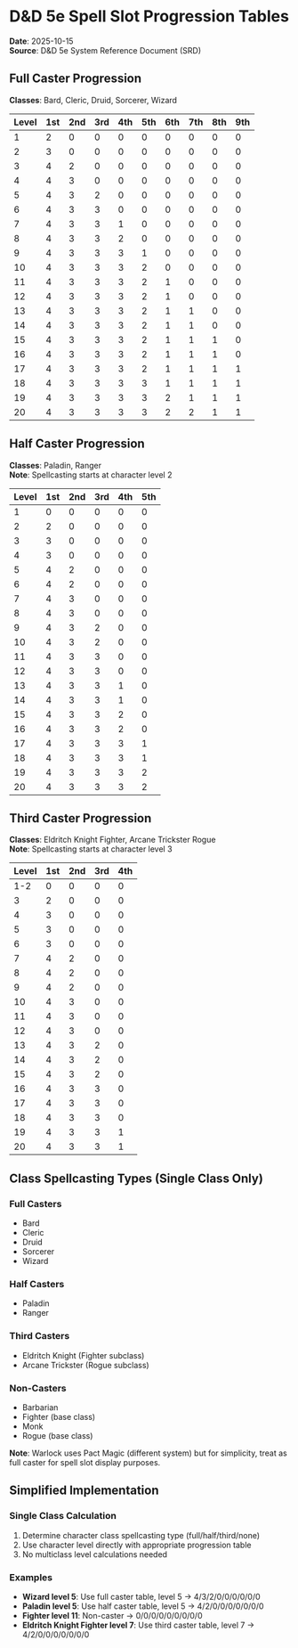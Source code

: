 # D&D 5e Spell Slot Progression Tables

**Date**: 2025-10-15  
**Source**: D&D 5e System Reference Document (SRD)

## Full Caster Progression
**Classes**: Bard, Cleric, Druid, Sorcerer, Wizard

| Level | 1st | 2nd | 3rd | 4th | 5th | 6th | 7th | 8th | 9th |
|-------|-----|-----|-----|-----|-----|-----|-----|-----|-----|
| 1     | 2   | 0   | 0   | 0   | 0   | 0   | 0   | 0   | 0   |
| 2     | 3   | 0   | 0   | 0   | 0   | 0   | 0   | 0   | 0   |
| 3     | 4   | 2   | 0   | 0   | 0   | 0   | 0   | 0   | 0   |
| 4     | 4   | 3   | 0   | 0   | 0   | 0   | 0   | 0   | 0   |
| 5     | 4   | 3   | 2   | 0   | 0   | 0   | 0   | 0   | 0   |
| 6     | 4   | 3   | 3   | 0   | 0   | 0   | 0   | 0   | 0   |
| 7     | 4   | 3   | 3   | 1   | 0   | 0   | 0   | 0   | 0   |
| 8     | 4   | 3   | 3   | 2   | 0   | 0   | 0   | 0   | 0   |
| 9     | 4   | 3   | 3   | 3   | 1   | 0   | 0   | 0   | 0   |
| 10    | 4   | 3   | 3   | 3   | 2   | 0   | 0   | 0   | 0   |
| 11    | 4   | 3   | 3   | 3   | 2   | 1   | 0   | 0   | 0   |
| 12    | 4   | 3   | 3   | 3   | 2   | 1   | 0   | 0   | 0   |
| 13    | 4   | 3   | 3   | 3   | 2   | 1   | 1   | 0   | 0   |
| 14    | 4   | 3   | 3   | 3   | 2   | 1   | 1   | 0   | 0   |
| 15    | 4   | 3   | 3   | 3   | 2   | 1   | 1   | 1   | 0   |
| 16    | 4   | 3   | 3   | 3   | 2   | 1   | 1   | 1   | 0   |
| 17    | 4   | 3   | 3   | 3   | 2   | 1   | 1   | 1   | 1   |
| 18    | 4   | 3   | 3   | 3   | 3   | 1   | 1   | 1   | 1   |
| 19    | 4   | 3   | 3   | 3   | 3   | 2   | 1   | 1   | 1   |
| 20    | 4   | 3   | 3   | 3   | 3   | 2   | 2   | 1   | 1   |

## Half Caster Progression
**Classes**: Paladin, Ranger  
**Note**: Spellcasting starts at character level 2

| Level | 1st | 2nd | 3rd | 4th | 5th |
|-------|-----|-----|-----|-----|-----|
| 1     | 0   | 0   | 0   | 0   | 0   |
| 2     | 2   | 0   | 0   | 0   | 0   |
| 3     | 3   | 0   | 0   | 0   | 0   |
| 4     | 3   | 0   | 0   | 0   | 0   |
| 5     | 4   | 2   | 0   | 0   | 0   |
| 6     | 4   | 2   | 0   | 0   | 0   |
| 7     | 4   | 3   | 0   | 0   | 0   |
| 8     | 4   | 3   | 0   | 0   | 0   |
| 9     | 4   | 3   | 2   | 0   | 0   |
| 10    | 4   | 3   | 2   | 0   | 0   |
| 11    | 4   | 3   | 3   | 0   | 0   |
| 12    | 4   | 3   | 3   | 0   | 0   |
| 13    | 4   | 3   | 3   | 1   | 0   |
| 14    | 4   | 3   | 3   | 1   | 0   |
| 15    | 4   | 3   | 3   | 2   | 0   |
| 16    | 4   | 3   | 3   | 2   | 0   |
| 17    | 4   | 3   | 3   | 3   | 1   |
| 18    | 4   | 3   | 3   | 3   | 1   |
| 19    | 4   | 3   | 3   | 3   | 2   |
| 20    | 4   | 3   | 3   | 3   | 2   |

## Third Caster Progression
**Classes**: Eldritch Knight Fighter, Arcane Trickster Rogue  
**Note**: Spellcasting starts at character level 3

| Level | 1st | 2nd | 3rd | 4th |
|-------|-----|-----|-----|-----|
| 1-2   | 0   | 0   | 0   | 0   |
| 3     | 2   | 0   | 0   | 0   |
| 4     | 3   | 0   | 0   | 0   |
| 5     | 3   | 0   | 0   | 0   |
| 6     | 3   | 0   | 0   | 0   |
| 7     | 4   | 2   | 0   | 0   |
| 8     | 4   | 2   | 0   | 0   |
| 9     | 4   | 2   | 0   | 0   |
| 10    | 4   | 3   | 0   | 0   |
| 11    | 4   | 3   | 0   | 0   |
| 12    | 4   | 3   | 0   | 0   |
| 13    | 4   | 3   | 2   | 0   |
| 14    | 4   | 3   | 2   | 0   |
| 15    | 4   | 3   | 2   | 0   |
| 16    | 4   | 3   | 3   | 0   |
| 17    | 4   | 3   | 3   | 0   |
| 18    | 4   | 3   | 3   | 0   |
| 19    | 4   | 3   | 3   | 1   |
| 20    | 4   | 3   | 3   | 1   |

## Class Spellcasting Types (Single Class Only)

### Full Casters
- Bard
- Cleric  
- Druid
- Sorcerer
- Wizard

### Half Casters
- Paladin
- Ranger

### Third Casters  
- Eldritch Knight (Fighter subclass)
- Arcane Trickster (Rogue subclass)

### Non-Casters
- Barbarian
- Fighter (base class)
- Monk
- Rogue (base class)

**Note**: Warlock uses Pact Magic (different system) but for simplicity, treat as full caster for spell slot display purposes.

## Simplified Implementation

### Single Class Calculation
1. Determine character class spellcasting type (full/half/third/none)
2. Use character level directly with appropriate progression table
3. No multiclass level calculations needed

### Examples
- **Wizard level 5**: Use full caster table, level 5 → 4/3/2/0/0/0/0/0/0
- **Paladin level 5**: Use half caster table, level 5 → 4/2/0/0/0/0/0/0/0  
- **Fighter level 11**: Non-caster → 0/0/0/0/0/0/0/0/0
- **Eldritch Knight Fighter level 7**: Use third caster table, level 7 → 4/2/0/0/0/0/0/0/0
